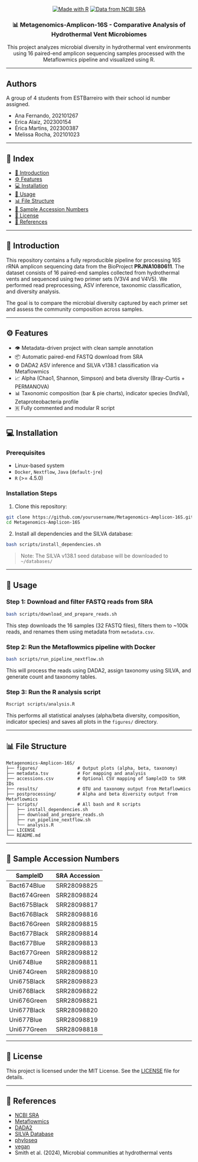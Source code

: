<p align="center">
<a href="https://www.r-project.org/" title="Go to R homepage"><img src="https://img.shields.io/badge/Made%20with-R-FED564?logo=r&logoColor=white" alt="Made with R"></a>
<a href="https://www.ncbi.nlm.nih.gov/sra" title="NCBI SRA">
  <img src="https://img.shields.io/badge/Data%20from-NCBI%20SRA-FED564?logo=databricks&logoColor=white" alt="Data from NCBI SRA">
</a>
</p>

<h3 align="center">📊 Metagenomics-Amplicon-16S - Comparative Analysis of Hydrothermal Vent Microbiomes</h3>
<p align="center">
This project analyzes microbial diversity in hydrothermal vent environments using 16 paired-end amplicon sequencing samples processed with the Metaflowmics pipeline and visualized using R.
</p>

---

## Authors

A group of 4 students from ESTBarreiro with their school id number assigned.

- Ana Fernando, 202101267
- Erica Alaiz, 202300154
- Érica Martins, 202300387
- Melissa Rocha, 202101023


---

## 👋 Index

* [📅 Introduction](#-introduction)
* [⚙️ Features](#-features)
* [💻 Installation](#-installation)
* [🚀 Usage](#-usage)
* [📊 File Structure](#-file-structure)
* [📄 Sample Accession Numbers](#-sample-accession-numbers)
* [📜 License](#-license)
* [🔗 References](#-references)

---

## 📅 Introduction

This repository contains a fully reproducible pipeline for processing 16S rRNA amplicon sequencing data from the BioProject **PRJNA1080611**. The dataset consists of 16 paired-end samples collected from hydrothermal vents and sequenced using two primer sets (V3V4 and V4V5). We performed read preprocessing, ASV inference, taxonomic classification, and diversity analysis.

The goal is to compare the microbial diversity captured by each primer set and assess the community composition across samples.

---

## ⚙️ Features

* 👁️ Metadata-driven project with clean sample annotation
* 📦 Automatic paired-end FASTQ download from SRA
* ⚙️ DADA2 ASV inference and SILVA v138.1 classification via Metaflowmics
* 📈 Alpha (Chao1, Shannon, Simpson) and beta diversity (Bray-Curtis + PERMANOVA)
* 📊 Taxonomic composition (bar & pie charts), indicator species (IndVal), Zetaproteobacteria profile
* 🇷 Fully commented and modular R script

---

## 💻 Installation

### Prerequisites

* Linux-based system
* `Docker`, `Nextflow`, `Java` (`default-jre`)
* `R` (>= 4.5.0)

### Installation Steps

1. Clone this repository:

```sh
git clone https://github.com/yourusername/Metagenomics-Amplicon-16S.git
cd Metagenomics-Amplicon-16S
```

2. Install all dependencies and the SILVA database:

```sh
bash scripts/install_dependencies.sh
```

> Note: The SILVA v138.1 seed database will be downloaded to `~/databases/`

---

## 🚀 Usage

### Step 1: Download and filter FASTQ reads from SRA

```sh
bash scripts/download_and_prepare_reads.sh
```

This step downloads the 16 samples (32 FASTQ files), filters them to \~100k reads, and renames them using metadata from `metadata.csv`.

### Step 2: Run the Metaflowmics pipeline with Docker

```sh
bash scripts/run_pipeline_nextflow.sh
```

This will process the reads using DADA2, assign taxonomy using SILVA, and generate count and taxonomy tables.

### Step 3: Run the R analysis script

```sh
Rscript scripts/analysis.R
```

This performs all statistical analyses (alpha/beta diversity, composition, indicator species) and saves all plots in the `figures/` directory.

---

## 📊 File Structure

```
Metagenomics-Amplicon-16S/
├── figures/               # Output plots (alpha, beta, taxonomy)
├── metadata.tsv           # For mapping and analysis
├── accessions.csv         # Optional CSV mapping of SampleID to SRR IDs
├── results/               # OTU and taxonomy output from Metaflowmics
├── postprocessing/        # Alpha and beta diversity output from Metaflowmics
├── scripts/               # All bash and R scripts
│   ├── install_dependencies.sh
│   ├── download_and_prepare_reads.sh
│   ├── run_pipeline_nextflow.sh
│   └── analysis.R
├── LICENSE
└── README.md
```

---

## 📄 Sample Accession Numbers

| SampleID        | SRA Accession |
|-----------------|----------------|
| Bact674Blue     | SRR28098825    |
| Bact674Green    | SRR28098824    |
| Bact675Black    | SRR28098817    |
| Bact676Black    | SRR28098816    |
| Bact676Green    | SRR28098815    |
| Bact677Black    | SRR28098814    |
| Bact677Blue     | SRR28098813    |
| Bact677Green    | SRR28098812    |
| Uni674Blue      | SRR28098811    |
| Uni674Green     | SRR28098810    |
| Uni675Black     | SRR28098823    |
| Uni676Black     | SRR28098822    |
| Uni676Green     | SRR28098821    |
| Uni677Black     | SRR28098820    |
| Uni677Blue      | SRR28098819    |
| Uni677Green     | SRR28098818    |

---
## 📜 License

This project is licensed under the MIT License. See the [LICENSE](LICENSE) file for details.

---

## 🔗 References

* [NCBI SRA](https://www.ncbi.nlm.nih.gov/sra)
* [Metaflowmics](https://github.com/hawaiidatascience/metaflowmics)
* [DADA2](https://benjjneb.github.io/dada2/)
* [SILVA Database](https://www.arb-silva.de/)
* [phyloseq](https://joey711.github.io/phyloseq/)
* [vegan](https://cran.r-project.org/web/packages/vegan/index.html)
* Smith et al. (2024), Microbial communities at hydrothermal vents
